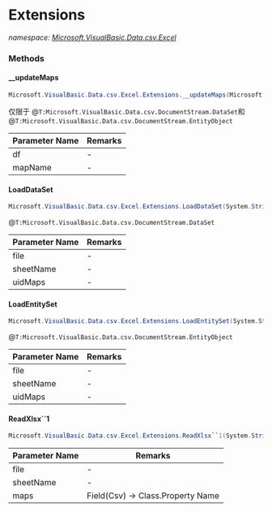 ﻿# Extensions
_namespace: <a href="#" onClick="load('/docs/Microsoft.VisualBasic.Data.csv.Excel/index.md')">Microsoft.VisualBasic.Data.csv.Excel</a>_





### Methods

#### __updateMaps
```csharp
Microsoft.VisualBasic.Data.csv.Excel.Extensions.__updateMaps(Microsoft.VisualBasic.Data.csv.DocumentStream.DataFrame,System.String)
```
仅限于 @``T:Microsoft.VisualBasic.Data.csv.DocumentStream.DataSet``和@``T:Microsoft.VisualBasic.Data.csv.DocumentStream.EntityObject``

|Parameter Name|Remarks|
|--------------|-------|
|df|-|
|mapName|-|


#### LoadDataSet
```csharp
Microsoft.VisualBasic.Data.csv.Excel.Extensions.LoadDataSet(System.String,System.String,System.String)
```
@``T:Microsoft.VisualBasic.Data.csv.DocumentStream.DataSet``

|Parameter Name|Remarks|
|--------------|-------|
|file|-|
|sheetName|-|
|uidMaps|-|


#### LoadEntitySet
```csharp
Microsoft.VisualBasic.Data.csv.Excel.Extensions.LoadEntitySet(System.String,System.String,System.String)
```
@``T:Microsoft.VisualBasic.Data.csv.DocumentStream.EntityObject``

|Parameter Name|Remarks|
|--------------|-------|
|file|-|
|sheetName|-|
|uidMaps|-|


#### ReadXlsx``1
```csharp
Microsoft.VisualBasic.Data.csv.Excel.Extensions.ReadXlsx``1(System.String,System.String,System.Collections.Generic.Dictionary{System.String,System.String})
```


|Parameter Name|Remarks|
|--------------|-------|
|file|-|
|sheetName|-|
|maps|Field(Csv) -> Class.Property Name|



